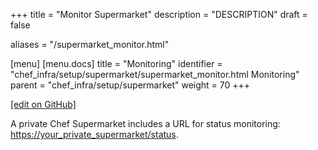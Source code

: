 +++
title = "Monitor Supermarket"
description = "DESCRIPTION"
draft = false

aliases = "/supermarket_monitor.html"

[menu]
  [menu.docs]
    title = "Monitoring"
    identifier = "chef_infra/setup/supermarket/supermarket_monitor.html Monitoring"
    parent = "chef_infra/setup/supermarket"
    weight = 70
+++    

[\[edit on
GitHub\]](https://github.com/chef/chef-web-docs/blob/master/chef_master/source/supermarket_monitor.rst)

A private Chef Supermarket includes a URL for status monitoring:
<https://your_private_supermarket/status>.
